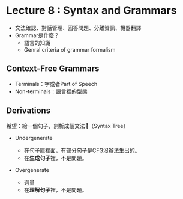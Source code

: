 # Lecture 8 : Syntax and Grammars

* 文法確認、對話管理、回答問題、分離資訊、機器翻譯
* Grammar是什麼？
    - 語言的知識
    - Genral criteria of grammar formalism

## Context-Free Grammars

* Terminals：字或者Part of Speech
* Non-terminals：語言裡的型態

## Derivations

希望：給一個句子，剖析成個文法🌲（Syntax Tree）

* Undergenerate
    - 在句子庫裡面，有部分句子是CFG沒辦法生出的。
    - 在**生成句子**裡，不是問題。

* Overgenerate
    - 過量
    - 在**理解句子**裡，不是問題。
